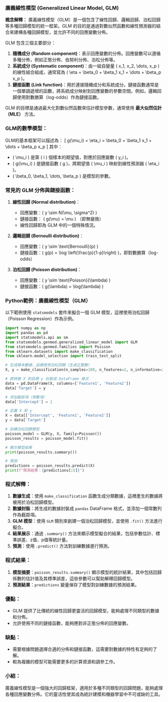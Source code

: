 ### 廣義線性模型 (Generalized Linear Model, GLM)

**概念解釋：**
廣義線性模型（GLM）是一個包含了線性回歸、邏輯迴歸、泊松回歸等多種回歸模型的統一框架。GLM 的目的是通過對數似然函數和線性預測器的結合來建構各種回歸模型，並允許不同的回應變數分佈。

GLM 包含三個主要部分：
1. **隨機成分 (Random component)**：表示回應變數的分佈。回應變數可以遵循多種分佈，例如正態分佈、伯努利分佈、泊松分佈等。
2. **系統成分 (Systematic component)**：由一組自變量 \( x_1, x_2, \dots, x_p \) 的線性組合組成，通常寫為 \( \eta = \beta_0 + \beta_1 x_1 + \dots + \beta_p x_p \)。
3. **鏈接函數 (Link function)**：用於連接隨機成分和系統成分。鏈接函數通常是一個單調遞增的函數，將系統成分映射到回應變數的參數空間。例如，邏輯回歸使用對數勝算（log-odds）作為鏈接函數。

GLM 的目標是通過最大化對數似然函數來估計模型參數，通常使用 **最大似然估計（MLE）** 方法。

### GLM的數學模型：
GLM的基本框架可以描述為：
\[
g(\mu_i) = \eta_i = \beta_0 + \beta_1 x_1 + \dots + \beta_p x_p
\]
其中：
- \( \mu_i \) 是第 \( i \) 個樣本的期望值，對應於回應變數 \( y_i \)。
- \( g(\mu_i) \) 是鏈接函數 \( g \)，將期望值 \( \mu_i \) 映射到線性預測器 \( \eta_i \)。
- \( \beta_0, \beta_1, \dots, \beta_p \) 是模型的參數。

### 常見的 GLM 分佈與鏈接函數：
1. **線性回歸 (Normal distribution)**：
   - 回應變數：\( y \sim N(\mu, \sigma^2) \)
   - 鏈接函數： \( g(\mu) = \mu \) （即無變換）
   - 線性回歸即為 GLM 中的一個特殊情況。

2. **邏輯迴歸 (Bernoulli distribution)**：
   - 回應變數：\( y \sim \text{Bernoulli}(p) \)
   - 鏈接函數：\( g(p) = \log \left(\frac{p}{1-p}\right) \)，即對數勝算（log-odds）

3. **泊松回歸 (Poisson distribution)**：
   - 回應變數：\( y \sim \text{Poisson}(\lambda) \)
   - 鏈接函數：\( g(\lambda) = \log(\lambda) \)

### Python範例：廣義線性模型（GLM）

以下範例使用 `statsmodels` 套件來擬合一個 GLM 模型，這裡使用泊松回歸（Poisson Regression）作為示例。

```python
import numpy as np
import pandas as pd
import statsmodels.api as sm
from statsmodels.genmod.generalized_linear_model import GLM
from statsmodels.genmod.families import Poisson
from sklearn.datasets import make_classification
from sklearn.model_selection import train_test_split

# 生成樣本數據，這裡使用泊松回歸（生成正整數）
X, y = make_classification(n_samples=100, n_features=2, n_informative=2, n_redundant=0, random_state=42)

# 將特徵 X 和目標 y 封裝成 DataFrame 格式
data = pd.DataFrame(X, columns=['Feature1', 'Feature2'])
data['Target'] = y

# 添加截距項（常數項）
data['Intercept'] = 1

# 定義 X 和 y
X = data[['Intercept', 'Feature1', 'Feature2']]
y = data['Target']

# 訓練泊松回歸模型
poisson_model = GLM(y, X, family=Poisson())
poisson_results = poisson_model.fit()

# 顯示模型結果
print(poisson_results.summary())

# 預測
predictions = poisson_results.predict(X)
print(f"預測結果：{predictions[:5]}")
```

### 程式解釋：
1. **數據生成**：使用 `make_classification` 函數生成分類數據，這裡產生的數據將被用於泊松回歸模型。
2. **數據封裝**：將生成的數據封裝成 `pandas` DataFrame 格式，並添加一個常數列作為截距項。
3. **GLM 模型**：使用 `GLM` 類別來創建一個泊松回歸模型，並使用 `.fit()` 方法進行擬合。
4. **結果展示**：通過 `.summary()` 方法來顯示模型擬合的結果，包括參數估計、標準誤差、z值、p值等統計量。
5. **預測**：使用 `.predict()` 方法對訓練數據進行預測。

### 程式結果：
1. **模型摘要**：`poisson_results.summary()` 顯示模型的統計結果，其中包括回歸係數的估計值及其標準誤差，這些參數可以幫助解釋回歸模型。
2. **預測結果**：`predictions` 變量保存了模型對訓練數據的預測結果。

### 優點：
- GLM 提供了比傳統的線性回歸更靈活的回歸模型，能夠處理不同類型的數據和分佈。
- 允許使用不同的鏈接函數，能夠應對非正態分佈的回應變數。

### 缺點：
- 需要根據問題選擇合適的分佈和鏈接函數，這需要對數據的特性有足夠的了解。
- 較為複雜的模型可能需要更多的計算資源和調參工作。

### 小結：
廣義線性模型是一個強大的回歸框架，適用於多種不同類型的回歸問題，能夠處理各種回應變數分佈。它的靈活性使其成為統計建模和機器學習中不可或缺的工具。